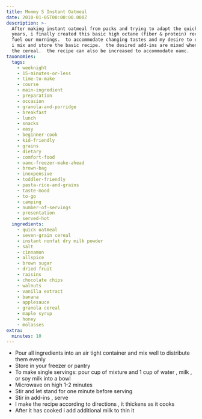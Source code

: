 ```yaml
---
title: Mommy S Instant Oatmeal
date: 2010-01-05T00:00:00.000Z
description: >-
  After making instant oatmeal from packs and trying to adapt the quick oats for
  years, i finally created this basic high octane (fiber & protein) recipe to
  fuel our mornings.  to accommodate changing tastes and my desire to experiment
  i mix and store the basic recipe.  the desired add-ins are mixed when i serve
  the cereal.  the recipe can also be increased to accommodate oamc.
taxonomies:
  tags:
    - weeknight
    - 15-minutes-or-less
    - time-to-make
    - course
    - main-ingredient
    - preparation
    - occasion
    - granola-and-porridge
    - breakfast
    - lunch
    - snacks
    - easy
    - beginner-cook
    - kid-friendly
    - grains
    - dietary
    - comfort-food
    - oamc-freezer-make-ahead
    - brown-bag
    - inexpensive
    - toddler-friendly
    - pasta-rice-and-grains
    - taste-mood
    - to-go
    - camping
    - number-of-servings
    - presentation
    - served-hot
  ingredients:
    - quick oatmeal
    - seven-grain cereal
    - instant nonfat dry milk powder
    - salt
    - cinnamon
    - allspice
    - brown sugar
    - dried fruit
    - raisins
    - chocolate chips
    - walnuts
    - vanilla extract
    - banana
    - applesauce
    - granola cereal
    - maple syrup
    - honey
    - molasses
extra:
  minutes: 10
---
```

 - Pour all ingredients into an air tight container and mix well to distribute them evenly
 - Store in your freezer or pantry
 - To make single servings: pour cup of mixture and 1 cup of water , milk , or soy milk into a bowl
 - Microwave on high 1-2 minutes
 - Stir and let stand for one minute before serving
 - Stir in add-ins , serve
 - I make the recipe according to directions , it thickens as it cooks
 - After it has cooked i add additional milk to thin it
